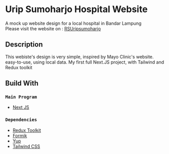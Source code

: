# Urip Sumoharjo Hospital Website

A mock up website design for a local hospital in Bandar Lampung \
Please visit the website on : [RSUripsumoharjo](https://rsuripsumoharjo-model.netlify.app/)

## Description

This webiste's design is very simple, inspired by Mayo Clinic's website. easy-to-use, using local data. My first full Next.JS project, with Tailwind and Redux toolkit

## Build With

### `Main Program`

* [Next JS](https://nextjs.org/)

### `Dependencies`

* [Redux Toolkit](https://redux-toolkit.js.org/)
* [Formik](https://formik.org/)
* [Yup](https://github.com/jquense/yup)
* [Tailwind CSS](https://tailwindcss.com/)




